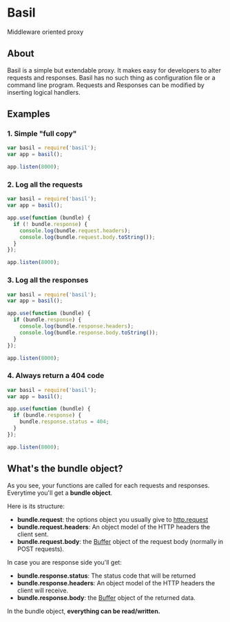 # Basil

Middleware oriented proxy

## About

Basil is a simple but extendable proxy. It makes easy for developers to alter requests and responses.
Basil has no such thing as configuration file or a command line program.
Requests and Responses can be modified by inserting logical handlers.

## Examples

### 1. Simple "full copy"
```js
var basil = require('basil');
var app = basil();

app.listen(8000);
```

### 2. Log all the requests
```js
var basil = require('basil');
var app = basil();

app.use(function (bundle) {
  if (! bundle.response) {
    console.log(bundle.request.headers);
    console.log(bundle.request.body.toString());
  }
});

app.listen(8000);
```

### 3. Log all the responses
```js
var basil = require('basil');
var app = basil();

app.use(function (bundle) {
  if (bundle.response) {
    console.log(bundle.response.headers);
    console.log(bundle.response.body.toString());
  }
});

app.listen(8000);
```

### 4. Always return a 404 code
```js
var basil = require('basil');
var app = basil();

app.use(function (bundle) {
  if (bundle.response) {
    bundle.response.status = 404;
  }
});

app.listen(8000);
```

## What's the bundle object?

As you see, your functions are called for each requests and responses.
Everytime you'll get a **bundle object**.

Here is its structure:

* **bundle.request**: the options object you usually give to [http.request](http://nodejs.org/api/http.html#http_http_request_options_callback)
* **bundle.request.headers**: An object model of the HTTP headers the client sent.
* **bundle.request.body**: the [Buffer](http://nodejs.org/api/buffer.html) object of the request body (normally in POST requests).

In case you are response side you'll get:

* **bundle.response.status**: The status code that will be returned
* **bundle.response.headers**: An object model of the HTTP headers the client will receive.
* **bundle.response.body**: the [Buffer](http://nodejs.org/api/buffer.html) object of the returned data.

In the bundle object, **everything can be read/written.**
